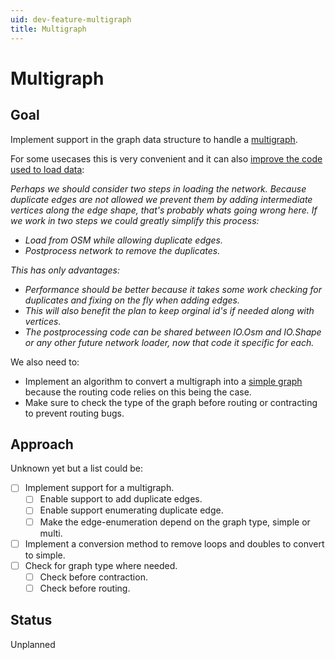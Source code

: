 ```yaml
---
uid: dev-feature-multigraph
title: Multigraph
---
```


# Multigraph

## Goal

Implement support in the graph data structure to handle a [multigraph](https://en.wikipedia.org/wiki/Graph_(discrete_mathematics)#Multigraph). 

For some usecases this is very convenient and it can also [improve the code used to load data](https://github.com/itinero/routing/issues/110):

_Perhaps we should consider two steps in loading the network. Because duplicate edges are not allowed we prevent them by adding intermediate vertices along the edge shape, that's probably whats going wrong here. If we work in two steps we could greatly simplify this process:_

  - _Load from OSM while allowing duplicate edges._
  - _Postprocess network to remove the duplicates._

_This has only advantages:_

  - _Performance should be better because it takes some work checking for duplicates and fixing on the fly when adding edges._
  - _This will also benefit the plan to keep orginal id's if needed along with vertices._
  - _The postprocessing code can be shared between IO.Osm and IO.Shape or any other future network loader, now that code it specific for each._

We also need to:
- Implement an algorithm to convert a multigraph into a [simple graph](https://en.wikipedia.org/wiki/Graph_(discrete_mathematics)#Simple_graph) because the routing code relies on this being the case.
- Make sure to check the type of the graph before routing or contracting to prevent routing bugs.

## Approach

Unknown yet but a list could be:

- [ ] Implement support for a multigraph.
  - [ ] Enable support to add duplicate edges.
  - [ ] Enable support enumerating duplicate edge.
  - [ ] Make the edge-enumeration depend on the graph type, simple or multi.
- [ ] Implement a conversion method to remove loops and doubles to convert to simple.
- [ ] Check for graph type where needed.
  - [ ] Check before contraction.
  - [ ] Check before routing.

## Status

Unplanned

